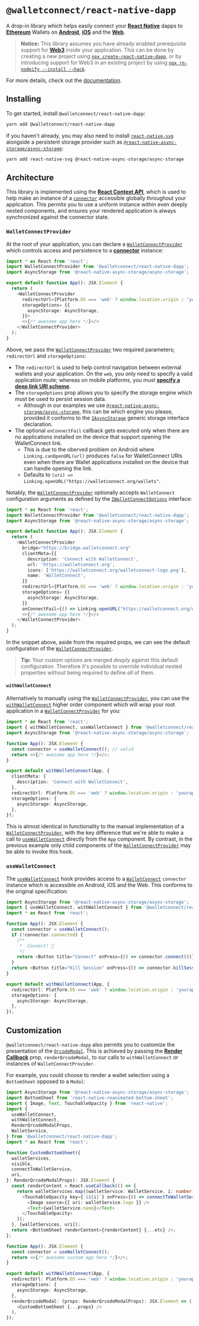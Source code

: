 # `@walletconnect/react-native-dapp`

A drop-in library which helps easily connect your [**React Native**](https://reactnative.dev) dapps to [**Ethereum**](https://ethereum.org) Wallets on [**Android**](https://reactnative.dev), [**iOS**](https://reactnative.dev) and the [**Web**](https://github.com/necolas/react-native-web).

> **Notice:** This library assumes you have already enabled prerequisite support for [**Web3**](https://github.com/ChainSafe/web3.js) inside your application. This can be done by creating a new project using [`npx create-react-native-dapp`](https://github.com/cawfree/create-react-native-dapp), or by introducing support for Web3 in an existing project by using [`npx rn-nodeify --install --hack`](https://github.com/tradle/rn-nodeify).

For more details, check out the [documentation](https://docs.walletconnect.org).

## Installing

To get started, install `@walletconnect/react-native-dapp`:

```sh
yarn add @walletconnect/react-native-dapp
```

If you haven't already, you may also need to install [`react-native-svg`](https://github.com/react-native-svg/react-native-svg) alongside a persistent storage provider such as [`@react-native-async-storage/async-storage`](https://github.com/react-native-async-storage/async-storage):

```sh
yarn add react-native-svg @react-native-async-storage/async-storage
```

## Architecture

This library is implemented using the [**React Context API**](https://reactjs.org/docs/context.html), which is used to help make an instance of a [`connector`](https://docs.walletconnect.org/client-api) accessible globally throughout your application. This permits you to use a uniform instance within even deeply nested components, and ensures your rendered application is always synchronized against the connector state.

### `WalletConnectProvider`

At the root of your application, you can declare a [`WalletConnectProvider`](./src/providers/WalletConnectProvider.tsx) which controls access and persistence to a [**connector**](https://docs.walletconnect.org/client-api) instance:

```typescript
import * as React from 'react';
import WalletConnectProvider from '@walletconnect/react-native-dapp';
import AsyncStorage from '@react-native-async-storage/async-storage';

export default function App(): JSX.Element {
  return (
    <WalletConnectProvider
      redirectUrl={Platform.OS === 'web' ? window.location.origin : 'yourappscheme://'}
      storageOptions= {{
        asyncStorage: AsyncStorage,
      }}>
      <>{/* awesome app here */}</>
    </WalletConnectProvider>
  );
}
```

Above, we pass the [`WalletConnectProvider`](./src/providers/WalletConnectProvider.tsx) two required parameters; `redirectUrl` and `storageOptions`:

  - The `redirectUrl` is used to help control navigation between external wallets and your application. On the `web`, you only need to specify a valid application route; whereas on mobile platforms, you must [**specify a deep link URI scheme**](https://docs.expo.io/workflow/linking/#universaldeep-links-without-a-custom-scheme).
  - The `storageOptions` prop allows you to specify the storage engine which must be used to persist session data.
    - Although in our examples we use [`@react-native-async-storage/async-storage`](https://github.com/react-native-async-storage/async-storage), this can be which engine you please, provided it conforms to the [`IAsyncStorage`](https://github.com/pedrouid/keyvaluestorage) generic storage interface declaration.
  - The optional `onConnectFail` callback gets executed only when there are no applications installed on the device that support opening the WalletConnect link.
    - This is due to the oberved problem on Android where `Linking.canOpenURL(url)` produces `false` for WalletConnect URIs even when there are Wallet applications installed on the device that can handle opening the link.
    - Defaults to `(uri) => Linking.openURL("https://walletconnect.org/wallets"`.

Notably, the [`WalletConnectProvider`](./src/providers/WalletConnectProvider.tsx) optionally accepts `WalletConnect` configuration arguments as defined by the [`IWalletConnectOptions`](https://github.com/WalletConnect/walletconnect-monorepo/tree/next/packages/helpers/utils) interface:

```typescript
import * as React from 'react';
import WalletConnectProvider from '@walletconnect/react-native-dapp';
import AsyncStorage from '@react-native-async-storage/async-storage';

export default function App(): JSX.Element {
  return (
    <WalletConnectProvider
      bridge="https://bridge.walletconnect.org"
      clientMeta={{
        description: 'Connect with WalletConnect',
        url: 'https://walletconnect.org',
        icons: ['https://walletconnect.org/walletconnect-logo.png'],
        name: 'WalletConnect',
      }}
      redirectUrl={Platform.OS === 'web' ? window.location.origin : 'yourappscheme://'}
      storageOptions= {{
        asyncStorage: AsyncStorage,
      }}
      onConnectFail={() => Linking.openURL("https://walletconnect.org/wallets"})>
      <>{/* awesome app here */}</>
    </WalletConnectProvider>
  );
}
```

In the snippet above, aside from the required props, we can see the default configuration of the [`WalletConnectProvider`](./src/providers/WalletConnectProvider.tsx).

> **Tip:** Your custom options are merged _deeply_ against this default configuration. Therefore it's possible to override individual nested properties without being required to define _all_ of them.

#### `withWalletConnect`
Alternatively to manually using the [`WalletConnectProvider`](./src/providers/WalletConnectProvider.tsx), you can use the [`withWalletConnect`](./src/hooks/useWalletConnect.ts) higher order component which will wrap your root application in a [`WalletConnectProvider`](./src/providers/WalletConnectProvider.tsx) for you:

```typescript
import * as React from 'react';
import { withWalletConnect, useWalletConnect } from '@walletconnect/react-native-dapp';
import AsyncStorage from '@react-native-async-storage/async-storage';

function App(): JSX.Element {
  const connector = useWalletConnect(); // valid
  return <>{/* awesome app here */}</>;
}

export default withWalletConnect(App, {
  clientMeta: {
    description: 'Connect with WalletConnect',
  },
  redirectUrl: Platform.OS === 'web' ? window.location.origin : 'yourappscheme://',
  storageOptions: {
    asyncStorage: AsyncStorage,
  },
});
```

This is almost identical in functionality to the manual implementation of a [`WalletConnectProvider`](./src/providers/WalletConnectProvider.tsx), with the key difference that we're able to make a call to [`useWalletConnect`](./src/hooks/useWalletConnect.ts) directly from the `App` component. By contrast, in the previous example only child components of the [`WalletConnectProvider`](./src/providers/WalletConnectProvider.tsx) may be able to invoke this hook.

### `useWalletConnect`

The [`useWalletConnect`](./src/hooks/useWalletConnect.ts) hook provides access to a [`WalletConnect`](https://docs.walletconnect.org/client-api) `connector` instance which is accessible on Android, iOS and the Web. This conforms to the original specification:

```typescript
import AsyncStorage from '@react-native-async-storage/async-storage';
import { useWalletConnect, withWalletConnect } from '@walletconnect/react-native-dapp';
import * as React from 'react';

function App(): JSX.Element {
  const connector = useWalletConnect();
  if (!connector.connected) {
    /**
     *  Connect! 🎉
     */
    return <Button title="Connect" onPress={() => connector.connect())} />;
  }
  return <Button title="Kill Session" onPress={() => connector.killSession()} />;
}

export default withWalletConnect(App, {
  redirectUrl: Platform.OS === 'web' ? window.location.origin : 'yourappscheme://',
  storageOptions: {
    asyncStorage: AsyncStorage,
  },
});
```

## Customization
`@walletconnect/react-native-dapp` also permits you to customize the presentation of the [`QrcodeModal`](./src/components/QrcodeModal.tsx). This is achieved by passing the [**Render Callback**]() prop, `renderQrcodeModal`, to our calls to `withWalletConnect` or instances of `WalletConnectProvider`.

For example, you could choose to render a wallet selection using a `BottomSheet` opposed to a `Modal`:

```typescript
import AsyncStorage from '@react-native-async-storage/async-storage';
import BottomSheet from 'react-native-reanimated-bottom-sheet';
import { Image, Text, TouchableOpacity } from 'react-native';
import {
  useWalletConnect,
  withWalletConnect,
  RenderQrcodeModalProps,
  WalletService,
} from '@walletconnect/react-native-dapp';
import * as React from 'react';

function CustomBottomSheet({
  walletServices,
  visible,
  connectToWalletService,
  uri,
}: RenderQrcodeModalProps): JSX.Element {
  const renderContent = React.useCallback(() => {
    return walletServices.map((walletService: WalletService, i: number) => (
      <TouchableOpacity key={`i${i}`} onPress={() => connectToWalletService(walletService, uri)}>
        <Image source={{ uri: walletService.logo }} />
        <Text>{walletService.name}</Text>
      </TouchableOpacity>
    ));
  }, [walletServices, uri]);
  return <BottomSheet renderContent={renderContent} {...etc} />;
};

function App(): JSX.Element {
  const connector = useWalletConnect();
  return <>{/* awesome custom app here */}</>;
}

export default withWalletConnect(App, {
  redirectUrl: Platform.OS === 'web' ? window.location.origin : 'yourappscheme://',
  storageOptions: {
    asyncStorage: AsyncStorage,
  },
  renderQrcodeModal: (props: RenderQrcodeModalProps): JSX.Element => (
    <CustomBottomSheet {...props} />
  ),
});
```
